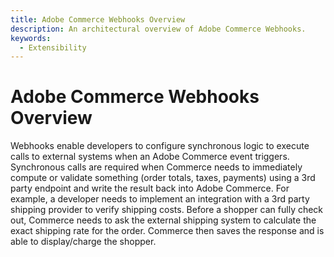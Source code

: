 ```yaml
---
title: Adobe Commerce Webhooks Overview
description: An architectural overview of Adobe Commerce Webhooks.
keywords:
  - Extensibility
---
```


# Adobe Commerce Webhooks Overview

Webhooks enable developers to configure synchronous logic to execute calls to external systems when an Adobe Commerce event triggers. Synchronous calls are required when Commerce needs to immediately compute or validate something (order totals, taxes, payments) using a 3rd party endpoint and write the result back into Adobe Commerce. For example, a developer needs to implement an integration with a 3rd party shipping provider to verify shipping costs. Before a shopper can fully check out, Commerce needs to ask the external shipping system to calculate the exact shipping rate for the order.  Commerce then saves the response and is able to display/charge the shopper.

